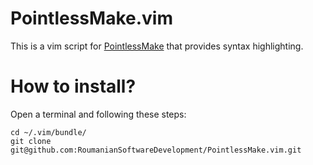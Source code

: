 # PointlessMake.vim

This is a vim script for [PointlessMake](https://github.com/RoumanianSoftwareDevelopment/PointlessMake) that provides syntax highlighting.

How to install?
=========
Open a terminal and following these steps:
```
cd ~/.vim/bundle/
git clone git@github.com:RoumanianSoftwareDevelopment/PointlessMake.vim.git
```


